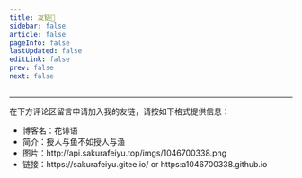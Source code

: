 ```yaml
---
title: 友链💖
sidebar: false
article: false
pageInfo: false
lastUpdated: false
editLink: false
prev: false
next: false
---
```


<LinkLayout :linkList="linkList"/>

<hr/>
<p>在下方评论区留言申请加入我的友链，请按如下格式提供信息：</p>
<ul>
    <li>博客名：花诽语</li>
	<li>简介：授人与鱼不如授人与渔</li>
	<li>图片：http://api.sakurafeiyu.top/imgs/1046700338.png</li>
	<li>链接：https://sakurafeiyu.gitee.io/&nbsp;or&nbsp;https:a1046700338.github.io</li>
</ul>



<script>
export default {
        data() {
                return {
                        linkList: [
                                {
                                    name: "vuepress-theme-hope",
                                    description: '特别感谢VuePress主题hope，功能非常强大！',
                                    imgurl: '/hope.svg',
                                    href: 'https://theme-hope.vuejs.press/zh/',
                                },
                                {
                                    name: '野草',/* avatar-name */
                                    description: '一切都是那么的不尽人意',/* avatar-description */
                                    imgurl: 'http://api.sakurafeiyu.top/imgs/link_imgs/yecao.jpg',/* avatar-img */
                                    href: 'https://zjzh_yecao.gitee.io/',/* avatar-url */
                                },
                                {
                                    name: '⭐️齐下无贰⭐️',
                                    description: 'May all the beauty be bless.✨',
                                    imgurl: 'http://api.sakurafeiyu.top/imgs/link_imgs/avatar1.png',
                                    href: 'https://weidows.gitee.io',
                                },
                                {
                                    name: "Yang's Harbor",
                                    description: 'Space of Tech, Love and Thought.',
                                    imgurl: '/logo.png',
                                    href: 'https://discover304.top/',
                                },
                        ],
                }
        }
}
</script>
